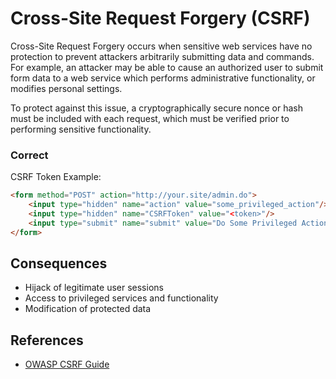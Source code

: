 
Cross-Site Request Forgery (CSRF)
==========================

Cross-Site Request Forgery occurs when sensitive web services have no protection to prevent attackers arbitrarily submitting data and commands. For example, an attacker may be able to cause an authorized user to submit form data to a web service which performs administrative functionality, or modifies personal settings.

To protect against this issue, a cryptographically secure nonce or hash must be included with each request, which must be verified prior to performing sensitive functionality.

### Correct
CSRF Token Example:
```html
<form method="POST" action="http://your.site/admin.do">
    <input type="hidden" name="action" value="some_privileged_action"/>
    <input type="hidden" name="CSRFToken" value="<token>"/>
    <input type="submit" name="submit" value="Do Some Privileged Action"/>
</form>
```

## Consequences

* Hijack of legitimate user sessions
* Access to privileged services and functionality
* Modification of protected data

## References

* [OWASP CSRF Guide](https://www.owasp.org/index.php/CSRF)
